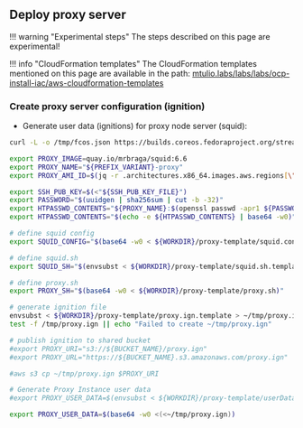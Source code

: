 ## Deploy proxy server

!!! warning "Experimental steps"
    The steps described on this page are experimental!

!!! info "CloudFormation templates"
    The CloudFormation templates mentioned on this page are available in the path:
    [mtulio.labs/labs/labs/ocp-install-iac/aws-cloudformation-templates](https://github.com/mtulio/mtulio.labs/tree/master/labs/ocp-install-iac/aws-cloudformation-templates)


### Create proxy server configuration (ignition)

- Generate user data (ignitions) for proxy node server (squid):

```sh
curl -L -o /tmp/fcos.json https://builds.coreos.fedoraproject.org/streams/stable.json

export PROXY_IMAGE=quay.io/mrbraga/squid:6.6
export PROXY_NAME="${PREFIX_VARIANT}-proxy"
export PROXY_AMI_ID=$(jq -r .architectures.x86_64.images.aws.regions[\"${AWS_REGION}\"].image < /tmp/fcos.json)

export SSH_PUB_KEY=$(<"${SSH_PUB_KEY_FILE}")
export PASSWORD="$(uuidgen | sha256sum | cut -b -32)"
export HTPASSWD_CONTENTS="${PROXY_NAME}:$(openssl passwd -apr1 ${PASSWORD})"
export HTPASSWD_CONTENTS="$(echo -e ${HTPASSWD_CONTENTS} | base64 -w0)"

# define squid config
export SQUID_CONFIG="$(base64 -w0 < ${WORKDIR}/proxy-template/squid.conf)"

# define squid.sh
export SQUID_SH="$(envsubst < ${WORKDIR}/proxy-template/squid.sh.template | base64 -w0)"

# define proxy.sh
export PROXY_SH="$(base64 -w0 < ${WORKDIR}/proxy-template/proxy.sh)"

# generate ignition file
envsubst < ${WORKDIR}/proxy-template/proxy.ign.template > ~/tmp/proxy.ign
test -f /tmp/proxy.ign || echo "Failed to create ~/tmp/proxy.ign"

# publish ignition to shared bucket
#export PROXY_URI="s3://${BUCKET_NAME}/proxy.ign"
#export PROXY_URL="https://${BUCKET_NAME}.s3.amazonaws.com/proxy.ign"

#aws s3 cp ~/tmp/proxy.ign $PROXY_URI

# Generate Proxy Instance user data
#export PROXY_USER_DATA=$(envsubst < ${WORKDIR}/proxy-template/userData.ign.template | base64 -w0)

export PROXY_USER_DATA=$(base64 -w0 <(<~/tmp/proxy.ign))
```
